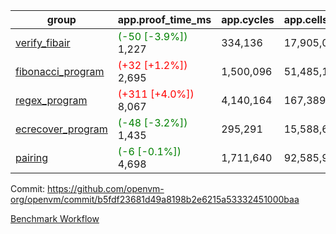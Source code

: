 | group | app.proof_time_ms | app.cycles | app.cells_used | leaf.proof_time_ms | leaf.cycles | leaf.cells_used |
| -- | -- | -- | -- | -- | -- | -- |
| [verify_fibair](https://github.com/openvm-org/openvm/blob/benchmark-results/benchmarks-pr/1466/verify_fibair-b5fdf23681d49a8198b2e6215a53332451000baa.md) |<span style='color: green'>(-50 [-3.9%])</span> 1,227 |  334,136 |  17,905,035 |- | - | - |
| [fibonacci_program](https://github.com/openvm-org/openvm/blob/benchmark-results/benchmarks-pr/1466/fibonacci-b5fdf23681d49a8198b2e6215a53332451000baa.md) |<span style='color: red'>(+32 [+1.2%])</span> 2,695 |  1,500,096 |  51,485,167 |- | - | - |
| [regex_program](https://github.com/openvm-org/openvm/blob/benchmark-results/benchmarks-pr/1466/regex-b5fdf23681d49a8198b2e6215a53332451000baa.md) |<span style='color: red'>(+311 [+4.0%])</span> 8,067 |  4,140,164 |  167,389,450 |- | - | - |
| [ecrecover_program](https://github.com/openvm-org/openvm/blob/benchmark-results/benchmarks-pr/1466/ecrecover-b5fdf23681d49a8198b2e6215a53332451000baa.md) |<span style='color: green'>(-48 [-3.2%])</span> 1,435 |  295,291 |  15,588,656 |- | - | - |
| [pairing](https://github.com/openvm-org/openvm/blob/benchmark-results/benchmarks-pr/1466/pairing-b5fdf23681d49a8198b2e6215a53332451000baa.md) |<span style='color: green'>(-6 [-0.1%])</span> 4,698 |  1,711,640 |  92,585,975 |- | - | - |


Commit: https://github.com/openvm-org/openvm/commit/b5fdf23681d49a8198b2e6215a53332451000baa

[Benchmark Workflow](https://github.com/openvm-org/openvm/actions/runs/13907283727)
